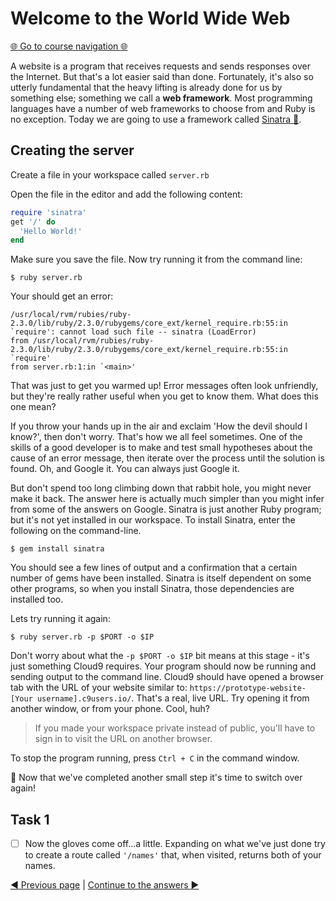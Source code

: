 Welcome to the World Wide Web
=============================

[:globe_with_meridians: Go to course navigation :globe_with_meridians:](../navigation.md)

A website is a program that receives requests and sends responses over the Internet. But that's a lot easier said than done. Fortunately, it's also so utterly fundamental that the heavy lifting is already done for us by something else; something we call a **web framework**. Most programming languages have a number of web frameworks to choose from and Ruby is no exception. Today we are going to use a framework called [Sinatra :link:](http://www.sinatrarb.com/).

Creating the server
------------------
Create a file in your workspace called `server.rb`

Open the file in the editor and add the following content:

```ruby
require 'sinatra' 
get '/' do
  'Hello World!'
end
```

Make sure you save the file. Now try running it from the command line:

```
$ ruby server.rb
```

Your should get an error:

```
/usr/local/rvm/rubies/ruby-2.3.0/lib/ruby/2.3.0/rubygems/core_ext/kernel_require.rb:55:in `require': cannot load such file -- sinatra (LoadError)
from /usr/local/rvm/rubies/ruby-2.3.0/lib/ruby/2.3.0/rubygems/core_ext/kernel_require.rb:55:in `require'
from server.rb:1:in `<main>'
```

That was just to get you warmed up! Error messages often look unfriendly, but they're really rather useful when you get to know them. What does this one mean?

If you throw your hands up in the air and exclaim 'How the devil should I know?', then don't worry. That's how we all feel sometimes. One of the skills of a good developer is to make and test small hypotheses about the cause of an error message, then iterate over the process until the solution is found. Oh, and Google it. You can always just Google it.

But don't spend too long climbing down that rabbit hole, you might never make it back. The answer here is actually much simpler than you might infer from some of the answers on Google. Sinatra is just another Ruby program; but it's not yet installed in our workspace. To install Sinatra, enter the following on the command-line.
```
$ gem install sinatra
```

You should see a few lines of output and a confirmation that a certain number of gems have been installed. Sinatra is itself dependent on some other programs, so when you install Sinatra, those dependencies are installed too.

Lets try running it again:

```
$ ruby server.rb -p $PORT -o $IP
```

Don't worry about what the `-p $PORT -o $IP` bit means at this stage - it's just something Cloud9 requires. Your program should now be running and sending output to the command line. Cloud9 should have opened a browser tab with the URL of your website similar to: `https://prototype-website-[Your username].c9users.io/`. That's a real, live URL. Try opening it from another window, or from your phone. Cool, huh?

> If you made your workspace private instead of public, you'll have to sign in to visit the URL on another browser.

To stop the program running, press `Ctrl + C` in the command window.

:twisted_rightwards_arrows: Now that we've completed another small step it's time to switch over again!

Task 1
------

- [ ] Now the gloves come off...a little. Expanding on what we've just done try to create a route called `'/names'` that, when visited, returns both of your names.


[:arrow_backward: Previous page](./section1.md) | [Continue to the answers :arrow_forward:](../tasks/task1.md)
